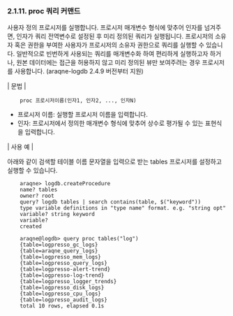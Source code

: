 ### 2.1.11. proc 쿼리 커맨드

사용자 정의 프로시저를 실행합니다. 프로시저 매개변수 형식에 맞추어 인자를 넘겨주면, 인자가 쿼리 전역변수로 설정된 후 미리 정의된 쿼리가 실행됩니다. 프로시저의 소유자 혹은 권한을 부여한 사용자가 프로시저의 소유자 권한으로 쿼리를 실행할 수 있습니다. 일반적으로 빈번하게 사용되는 쿼리를 매개변수화 하여 편리하게 실행하고자 하거나, 원본 데이터에는 접근을 허용하지 않고 미리 정의된 뷰만 보여주려는 경우 프로시저를 사용합니다. (araqne-logdb 2.4.9 버전부터 지원)

\| 문법 \|

~~~~
	proc 프로시저이름(인자1, 인자2, ..., 인자N)
~~~~

 * 프로시저 이름: 실행할 프로시저 이름을 입력합니다.
 * 인자: 프로시저에서 정의한 매개변수 형식에 맞추어 상수로 평가될 수 있는 표현식을 입력합니다.

\| 사용 예 \|

아래와 같이 검색할 테이블 이름 문자열을 입력으로 받는 tables 프로시저를 설정하고 실행할 수 있습니다.

~~~~
	araqne> logdb.createProcedure
	name? tables
	owner? root
	query? logdb tables | search contains(table, $("keyword"))
	type variable definitions in "type name" format. e.g. "string opt"
	variable? string keyword
	variable?
	created
	
	araqne@logdb> query proc tables("log")
	{table=logpresso_gc_logs}
	{table=araqne_query_logs}
	{table=logpresso_mem_logs}
	{table=logpresso_query_logs}
	{table=logpresso-alert-trend}
	{table=logpresso-log-trend}
	{table=logpresso_logger_trends}
	{table=logpresso_disk_logs}
	{table=logpresso_cpu_logs}
	{table=logpresso_audit_logs}
	total 10 rows, elapsed 0.1s
~~~~
